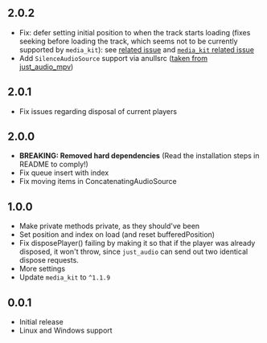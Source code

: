 ## 2.0.2

- Fix: defer setting initial position to when the track starts loading (fixes seeking before loading the track, which seems not to be currently supported by `media_kit`): see [related issue](https://github.com/Pato05/just_audio_media_kit/issues/6) and [`media_kit` related issue](https://github.com/media-kit/media-kit/issues/228)
- Add `SilenceAudioSource` support via anullsrc ([taken from just_audio_mpv](https://github.com/bleonard252/just_audio_mpv/blob/main/lib/src/mpv_player.dart#L137)) 

## 2.0.1

- Fix issues regarding disposal of current players

## 2.0.0

- **BREAKING: Removed hard dependencies** (Read the installation steps in README to comply!)
- Fix queue insert with index
- Fix moving items in ConcatenatingAudioSource

## 1.0.0

- Make private methods private, as they should've been
- Set position and index on load (and reset bufferedPosition)
- Fix disposePlayer() failing by making it so that if the player was already disposed, it won't throw, since `just_audio` can send out two identical dispose requests.
- More settings
- Update `media_kit` to `^1.1.9`

## 0.0.1

- Initial release
- Linux and Windows support

